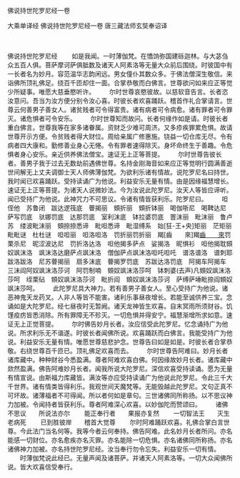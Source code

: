 佛说持世陀罗尼经一卷


大乘单译经
佛说持世陀罗尼经一卷
唐三藏法师玄奘奉诏译


　　

佛说持世陀罗尼经
　　如是我闻。一时薄伽梵。在憍饷弥国建砾迦林。与大苾刍众五百人俱。菩萨摩诃萨俱胝数及诸天人阿素洛等无量大众前后围绕。时彼国中有一长者名为妙月。容范温华志韵闲远。男女僮仆其数众多。于佛法僧深生敬信。来诣佛所顶礼佛足。绕百千匝却住一面。合掌恭敬而白佛言。世尊欲问如来应正等觉少所疑事。唯愿大慈垂愍听许。
　　尔时世尊哀愍彼故。以慈软音告言。长者恣汝意问。吾当为汝方便分别令汝心喜。时彼长者欢喜踊跃。稽首作礼合掌请言。世尊云何善男子善女人。诸贫贱者可令得富贵。诸有病者可令病愈。诸有罪者可令罪灭。诸危惧者可令安乐。
　　尔时世尊知而故问。长者何缘作如是请。时彼长者重白佛言。世尊我等在家多诸眷属。资财乏少难可周济。又多疹疾罪累危惧。故请世尊开示方便。令贫贱者得大财位。周给亲属广修惠施。铙益一切仓库无尽。令有病者四大康和。勤修善业身心无惓。令有罪者速得除灭。身坏命终生于善趣。令危惧者身心安乐。亲近供养佛法僧宝。速证无上正等菩提。
　　尔时世尊告彼长者。善男子我于过去无数劫前遇佛世尊。名持金刚海音如来应正等觉明行圆满善逝世间解无上丈夫调御士天人师佛薄伽梵。为欲利乐诸有情故。说陀罗尼名曰持世。我时闻已欢喜踊跃。受持读诵广为他说。利益安乐无量有情。由是因缘福慧增长。速证无上正等菩提。为诸天人说微妙法。今为汝说此陀罗尼。汝天人等皆应谛听。闻已受持广为他说。此神咒力不可思议。令诸有情皆获利乐。陀罗尼曰。
　　呾侄他　苏鲁闭　跋达逻筏底　瞢揭丽　頞折丽　頞折钵丽　喝伽哳尼　喝鞞达尼　萨写罚底　驮娜罚底　达那罚底　室利沫底　钵拉婆罚底　罯沫丽　毗沫丽　鲁卢苏　缕波毗沫丽　頞捺捺悉谛　毗呾悉谛　毗湿缚系　始[狂-王+央]矩丽　茫矩丽　毗毗谜　杜杜谜　呾呾丽　呾洛呾洛　罚折丽罚折丽　羯[齒　　來]羯[齒　　來](去声)罚栗杀尼　昵涩波达尼　罚折洛达洛　呾他揭多萨点　娑揭洛　昵惧衫　呾他揭耽頞　奴飒沫洛　飒沫洛达磨萨点飒沫洛　僧伽萨点飒沫洛呾吒呾吒　谱洛谱洛　谱刺耶　跋洛跋洛　尼苏瞢揭丽　扇多沫底　瞢揭罗罚底　苏跋达洛罚底　阿揭车阿揭车　三沫阎阿奴飒沫洛莎诃　阿罚制喃　頞奴飒沫洛莎呵　钵刺婆(去声)凡頞奴飒沫洛莎呵　绖栗砧　頞奴飒沫洛莎诃　毗折阎　頞奴飒沫洛莎诃　萨缚萨埵毗捺阎頞奴飒沫莎呵。
　　此陀罗尼具大神力。若有善男子善女人。至心受持广为他说。诸恶神鬼天龙药叉。人非人等皆不能害。诸利乐事昼夜增长。若能至诚供养三宝。念诵如是大陀罗尼。经七昼夜时无暂阙。诸天龙神皆生欢喜。自末冥雨所须财谷。饥馑疫疠皆悉消除。所有罪障无不殄灭。一切危惧并得安宁。福慧渐增所求如意。速证无上正觉菩提。
　　尔时佛告妙月长者。汝应信受此陀罗尼。忆念诵持广为他说。所求利乐无不谐遂。时彼长者闻佛所说。欢喜踊跃而白佛言。我能受持广为他说。利益安乐无量有情。唯愿世尊慈悲护念。世尊告曰如是如是。时彼长者合掌恭敬。右绕世尊百千匝已。顶礼佛足欢喜而去。
　　尔时世尊告阿难曰。妙月长者诸库藏中。种种财谷今悉盈满。尊者阿难欢喜白佛。何因缘故妙月长者。诸库藏中欻然盈满。佛告阿难妙月长者。闻我所说大陀罗尼。深信欢喜受持读诵。愿为无量有情宣说。由斯福力库藏皆。满汝等亦应受持读诵广为他说此陀罗尼。令此三千大千世界。诸有情类皆得利乐。我观世间天魔梵等。无能毁越此陀罗尼。文句正真不可坏故。诸薄福者不可得闻。所以者何如是章句。三世诸佛同所称扬。以不思议神力加被。令闻持者皆获利乐。尊者阿难深心欢喜。以妙伽陀而赞颂曰。
　　诸佛不思议　　所说法亦尔
　　能正奉行者　　果报亦复然
　　一切智法王　　灭生老病死
　　已到胜彼岸　　稽首大觉尊
　　尔时阿难踊跃欢喜。礼佛合掌白言世尊。今此法门当名何等。我等今者云何奉持。佛告阿难。此名妙月长者所问。亦名能感一切财位。亦名愈疾亦名灭罪。亦名能除一切危惧。亦名诸佛同所称扬。亦名诸佛神力加被。亦名持世陀罗尼经。汝当奉行勿令忘失。利益安乐一切有情。
　　时薄伽梵说此经已。无量声闻及诸菩萨。并诸天人阿素洛等。一切大众闻佛所说。皆大欢喜信受奉行。

 
